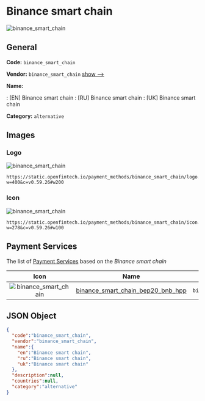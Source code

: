 
# Binance smart chain 
![binance_smart_chain](https://static.openfintech.io/payment_methods/binance_smart_chain/logo.png?w=400&c=v0.59.26#w200)  

## General 
**Code:** `binance_smart_chain` 
 
**Vendor:** `binance_smart_chain` [show -->](/vendors/binance_smart_chain/) 
 
**Name:** 
 
:	[EN] Binance smart chain 
:	[RU] Binance smart chain 
:	[UK] Binance smart chain 
 
**Category:** `alternative` 
 

## Images 

### Logo 
![binance_smart_chain](https://static.openfintech.io/payment_methods/binance_smart_chain/logo.png?w=400&c=v0.59.26#w200)  

```
https://static.openfintech.io/payment_methods/binance_smart_chain/logo.png?w=400&c=v0.59.26#w200
```  

### Icon 
![binance_smart_chain](https://static.openfintech.io/payment_methods/binance_smart_chain/icon.svg?w=278&c=v0.59.26#w100)  

```
https://static.openfintech.io/payment_methods/binance_smart_chain/icon.svg?w=278&c=v0.59.26#w100
```  

## Payment Services 
 
The list of [Payment Services](/payment-services/) based on the _Binance smart chain_ 

|Icon|Name|Code| 
|:---:|:---:|:---:| 
|![binance_smart_chain](https://static.openfintech.io/payment_methods/binance_smart_chain/icon.svg?w=278&c=v0.59.26#w100) |[binance_smart_chain_bep20_bnb_hpp](/payment-services/binance_smart_chain_bep20_bnb_hpp/)|`binance_smart_chain_bep20_bnb_hpp`| 
 

## JSON Object 

```json
{
  "code":"binance_smart_chain",
  "vendor":"binance_smart_chain",
  "name":{
    "en":"Binance smart chain",
    "ru":"Binance smart chain",
    "uk":"Binance smart chain"
  },
  "description":null,
  "countries":null,
  "category":"alternative"
}
```  
